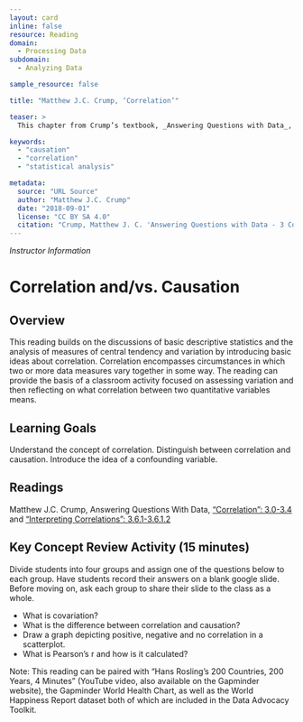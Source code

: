 ```yaml
---
layout: card
inline: false
resource: Reading
domain:
  - Processing Data
subdomain:
  - Analyzing Data

sample_resource: false

title: "Matthew J.C. Crump, ‘Correlation’"

teaser: >
  This chapter from Crump’s textbook, _Answering Questions with Data_, provides an accessible and illuminating discussion of the phenomena of covariation, correlation, and the difference between correlation and causation.  The reading can provide the basis of a classroom discussion about these key concepts in statistical  analysis.  Paired with other datasets in the Data Advocacy Toolkit, the reading can help students develop the tools they need to calculate and begin to think critically about the concept of causation..

keywords:
  - "causation"
  - "correlation"
  - "statistical analysis"

metadata:
  source: "URL Source"
  author: "Matthew J.C. Crump"
  date: "2018-09-01"
  license: "CC BY SA 4.0"
  citation: "Crump, Matthew J. C. 'Answering Questions with Data - 3 Correlation.' Crumplab, 2023, www.crumplab.com/statistics/03-Correlation.html. Accessed 31 July 2024."
---
```


_Instructor Information_

# Correlation and/vs. Causation
## Overview

This reading builds on the discussions of basic descriptive statistics and the analysis of measures of central tendency and variation by introducing basic ideas about correlation.  Correlation encompasses circumstances in which two or more data measures vary together in some way.  The reading can provide the basis of a classroom activity focused on assessing variation and then reflecting on what correlation between two quantitative variables means.

## Learning Goals
Understand the concept of correlation.
Distinguish between correlation and causation.
Introduce the idea of a confounding variable.

## Readings
Matthew J.C. Crump, Answering Questions With Data, [“Correlation”: 3.0-3.4]([url](https://www.crumplab.com/statistics/03-Correlation.html)) 
	and [“Interpreting Correlations”: 3.6.1-3.6.1.2]([url](https://www.crumplab.com/statistics/03-Correlation.html))

## Key Concept Review Activity (15 minutes)

Divide students into four groups and assign one of the questions below to each group.  Have students record their answers on a blank google slide.  Before moving on, ask each group to share their slide to the class as a whole.  
- What is covariation?
- What is the difference between correlation and causation?
- Draw a graph depicting positive, negative and no correlation in a scatterplot.
- What is Pearson’s r and how is it calculated?

Note: This reading can be paired with “Hans Rosling’s 200 Countries, 200 Years, 4 Minutes” (YouTube video, also available on the Gapminder website), the Gapminder World Health Chart, as well as the World Happiness Report dataset both of which are included in the Data Advocacy Toolkit.
